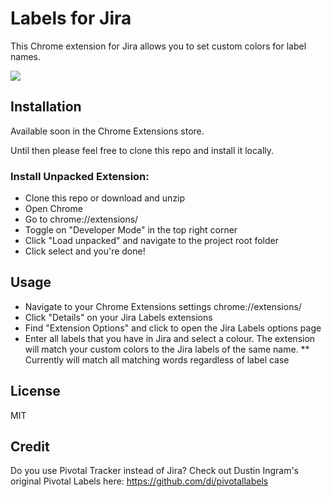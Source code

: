 # Labels for Jira

This Chrome extension for Jira allows you to set custom colors for
label names.

![](https://lh3.googleusercontent.com/KQcEsgjs5-CwNuLorWlhRy8fiSBWrjVuyEU1RYzxDtLTQmg7I8HuJ8oqQ_hSrwAHJ9qmUTAKsA=s1280-h800-e365-rw)

## Installation

Available soon in the Chrome Extensions store.

Until then please feel free to clone this repo and install it locally.

### Install Unpacked Extension:

* Clone this repo or download and unzip
* Open Chrome
* Go to chrome://extensions/
* Toggle on "Developer Mode" in the top right corner
* Click "Load unpacked" and navigate to the project root folder
* Click select and you're done!

## Usage

* Navigate to your Chrome Extensions settings chrome://extensions/
* Click "Details" on your Jira Labels extensions
* Find "Extension Options" and click to open the Jira Labels options page
* Enter all labels that you have in Jira and select a colour. The extension will match your custom colors to the Jira labels of the same name.
** Currently will match all matching words regardless of label case

## License

MIT

## Credit

Do you use Pivotal Tracker instead of Jira? Check out Dustin Ingram's original Pivotal Labels here: https://github.com/di/pivotallabels
